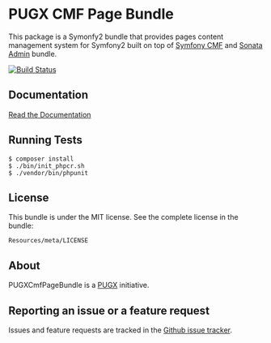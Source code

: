 PUGX CMF Page Bundle
=========================

This package is a Symonfy2 bundle that provides pages content management system for Symfony2 built on top of [Symfony CMF](http://cmf.symfony.com) and [Sonata Admin](https://sonata-project.org/bundles/admin/2-3/doc/index.html) bundle.

[![Build Status](https://travis-ci.org/PUGX/PUGXCmfPageBundle.svg?branch=1.0)](https://travis-ci.org/PUGX/PUGXCmfPageBundle)

Documentation
-------------
[Read the Documentation](https://github.com/PUGX/PUGXCmfPageBundle/blob/master/Resources/doc/index.md)

Running Tests
-------------

    $ composer install
    $ ./bin/init_phpcr.sh
    $ ./vendor/bin/phpunit

License
-------
This bundle is under the MIT license. See the complete license in the bundle:

```
Resources/meta/LICENSE
```

About
-----

PUGXCmfPageBundle is a [PUGX](https://github.com/PUGX) initiative.


Reporting an issue or a feature request
---------------------------------------

Issues and feature requests are tracked in the [Github issue tracker](https://github.com/PUGX/PUGXCmfPageBundle/issues).